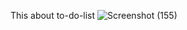 This about to-do-list
![Screenshot (155)](https://github.com/rajaec/To-do-lists/assets/118007988/51fb59b1-30c0-402b-8081-9cf05f2dbb0b)

